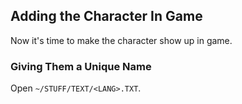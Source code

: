 ## Adding the Character In Game
Now it's time to make the character show up in game.

### Giving Them a Unique Name
Open `~/STUFF/TEXT/<LANG>.TXT`.
